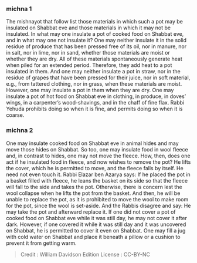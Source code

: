 
### michna 1
The mishnayot that follow list those materials in which such a pot may be insulated on Shabbat eve and those materials in which it may not be insulated. In what may one insulate a pot of cooked food on Shabbat eve, and in what may one not insulate it? One may neither insulate it in the solid residue of produce that has been pressed free of its oil, nor in manure, nor in salt, nor in lime, nor in sand, whether those materials are moist or whether they are dry. All of these materials spontaneously generate heat when piled for an extended period. Therefore, they add heat to a pot insulated in them. And one may neither insulate a pot in straw, nor in the residue of grapes that have been pressed for their juice, nor in soft material, e.g., from tattered clothing, nor in grass, when these materials are moist. However, one may insulate a pot in them when they are dry. One may insulate a pot of hot food on Shabbat eve in clothing, in produce, in doves’ wings, in a carpenter’s wood-shavings, and in the chaff of fine flax. Rabbi Yehuda prohibits doing so when it is fine, and permits doing so when it is coarse.

### michna 2
One may insulate cooked food on Shabbat eve in animal hides and may move those hides on Shabbat. So too, one may insulate food in wool fleece and, in contrast to hides, one may not move the fleece. How, then, does one act if he insulated food in fleece, and now wishes to remove the pot? He lifts the cover, which he is permitted to move, and the fleece falls by itself. He need not even touch it. Rabbi Elazar ben Azarya says: If he placed the pot in a basket filled with fleece, he leans the basket on its side so that the fleece will fall to the side and takes the pot. Otherwise, there is concern lest the wool collapse when he lifts the pot from the basket. And then, he will be unable to replace the pot, as it is prohibited to move the wool to make room for the pot, since the wool is set-aside. And the Rabbis disagree and say: He may take the pot and afterward replace it. If one did not cover a pot of cooked food on Shabbat eve while it was still day, he may not cover it after dark. However, if one covered it while it was still day and it was uncovered on Shabbat, he is permitted to cover it even on Shabbat. One may fill a jug with cold water on Shabbat and place it beneath a pillow or a cushion to prevent it from getting warm.

>Credit : William Davidson Edition
>License :  CC-BY-NC